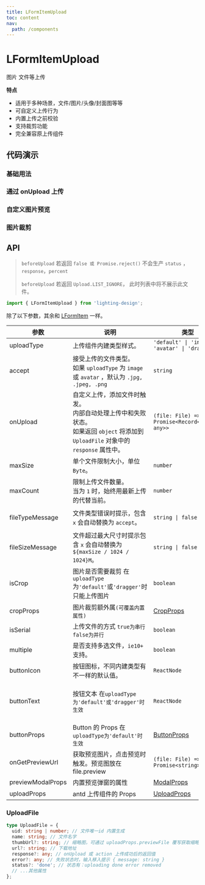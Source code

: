 ```yaml
---
title: LFormItemUpload
toc: content
nav:
  path: /components
---
```


# LFormItemUpload

图片 文件等上传

**特点**

- 适用于多种场景，文件/图片/头像/封面图等等
- 可自定义上传行为
- 内置上传之前校验
- 支持裁剪功能
- 完全兼容原上传组件

## 代码演示

### 基础用法

<code src='./demos/Demo1.tsx'></code>

### 通过 onUpload 上传

<code src='./demos/Demo2.tsx'></code>

### 自定义图片预览

<code src='./demos/Demo3.tsx'></code>

### 图片裁剪

<code src='./demos/Demo4.tsx'></code>

## API

> `beforeUpload` 若返回 `false 或 Promise.reject()` 不会生产 `status` ，`response`，`percent`
>
> `beforeUpload` 若返回 `Upload.LIST_IGNORE`， 此时列表中将不展示此文件。

```ts
import { LFormItemUpload } from 'lighting-design';
```

除了以下参数，其余和 [LFormItem](/components/form-item) 一样。

| 参数              | 说明                                                                                                                                     | 类型                                                           | 默认值                                         |
| ----------------- | ---------------------------------------------------------------------------------------------------------------------------------------- | -------------------------------------------------------------- | ---------------------------------------------- |
| uploadType        | 上传组件内建类型样式。                                                                                                                   | `'default' \| 'image' \| 'avatar' \| 'dragger'`                | `'default'`                                    |
| accept            | 接受上传的文件类型。<br/>如果 `uploadType` 为 `image` 或 `avatar` ，默认为 `.jpg, .jpeg, .png`                                           | `string`                                                       | `-`                                            |
| onUpload          | 自定义上传，添加文件时触发。<br/>内部自动处理上传中和失败状态。<br/>如果返回 `object` 将添加到 `UploadFile` 对象中的 `response` 属性中。 | `(file: File) => Promise<Record<string, any>>`                 | `-`                                            |
| maxSize           | 单个文件限制大小，单位 `Byte`。                                                                                                          | `number`                                                       | `1024 * 1024 * 5`                              |
| maxCount          | 限制上传文件数量。<br/>当为 `1` 时，始终用最新上传的代替当前。                                                                           | `number`                                                       | `-`                                            |
| fileTypeMessage   | 文件类型错误时提示，包含 `x` 会自动替换为 `accept`。                                                                                     | `string \| false`                                              | `只支持上传 ${accept} 文件`                    |
| fileSizeMessage   | 文件超过最大尺寸时提示包含 `x` 会自动替换为 `${maxSize / 1024 / 1024}M`。                                                                | `string \| false`                                              | `文件必须小于${maxSize / 1024 / 1024}M`        |
| isCrop            | 图片是否需要裁剪 在`uploadType`为`'default'`或`'dragger'`时只能上传图片                                                                  | `boolean`                                                      | `false`                                        |
| cropProps         | 图片裁剪额外属`(可覆盖内置属性)`                                                                                                         | [CropProps](https://github.com/nanxiaobei/antd-img-crop#props) | `-`                                            |
| isSerial          | 上传文件的方式 `true为串行 false为并行`                                                                                                  | `boolean`                                                      | `false`                                        |
| multiple          | 是否支持多选文件，`ie10+` 支持。                                                                                                         | `boolean`                                                      | `false`                                        |
| buttonIcon        | 按钮图标，不同内建类型有不一样的默认值。                                                                                                 | `ReactNode`                                                    | `-`                                            |
| buttonText        | 按钮文本 在`uploadType为'default'或'dragger'时生效`                                                                                      | `ReactNode`                                                    | `'点击上传'\|'单击或拖动文件到此区域进行上传'` |
| buttonProps       | Button 的 Props 在`uploadType为'default'时生效`                                                                                          | [ButtonProps](https://ant.design/components/button-cn/#api)    | `-`                                            |
| onGetPreviewUrl   | 获取预览图片，点击预览时触发。预览图放在 file.preview                                                                                    | `(file: File) => Promise<string>`                              | `-`                                            |
| previewModalProps | 内置预览弹窗的属性                                                                                                                       | [ModalProps](https://ant.design/components/modal-cn/#api)      | `-`                                            |
| uploadProps       | antd 上传组件的 Props                                                                                                                    | [UploadProps](https://ant.design/components/upload-cn/#api)    | `-`                                            |

### UploadFile

```ts
type UploadFile = {
  uid: string | number; // 文件唯一id 内置生成
  name: string; // 文件名字
  thumbUrl?: string; // 缩略图，可通过 uploadProps.previewFile 覆写获取缩略图
  url?: string; // 下载地址
  response?: any; // onUpload 或 action 上传成功后的返回值
  error?: any; // 失败状态时，输入移入提示 { message: string }
  status?: 'done'; // 状态有：uploading done error removed
  // ...其他属性
};
```
